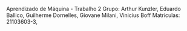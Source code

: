 Aprendizado de Máquina - Trabalho 2
Grupo: Arthur Kunzler, Eduardo Ballico, Guilherme Dornelles, Giovane Milani, Vinicius Boff
Matriculas: 21103603-3,
